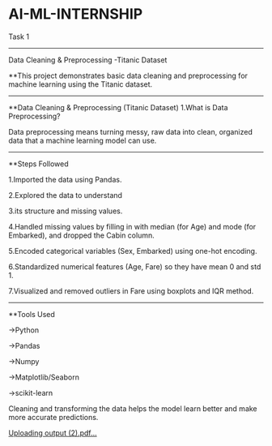 # AI-ML-INTERNSHIP
Task 1
__________________________________
Data Cleaning & Preprocessing -Titanic Dataset

**This project demonstrates basic data cleaning and preprocessing for machine learning using the Titanic dataset.
__________________________________
**Data Cleaning & Preprocessing (Titanic Dataset)
1.What is Data Preprocessing?

Data preprocessing means turning messy, raw data into clean, organized data that a machine learning model can use.
___________________________________
**Steps Followed

1.Imported the data using Pandas.

2.Explored the data to understand

3.its structure and missing values.

4.Handled missing values by filling in with median (for Age) and mode (for Embarked), and dropped the Cabin column.

5.Encoded categorical variables (Sex, Embarked) using one-hot encoding.

6.Standardized numerical features (Age, Fare) so they have mean 0 and std 1.

7.Visualized and removed outliers in Fare using boxplots and IQR method.
____________________________________
**Tools Used

->Python

->Pandas

->Numpy

->Matplotlib/Seaborn

->scikit-learn

Cleaning and transforming the data helps the model learn better and make more accurate predictions.


[Uploading output (2).pdf…]()


